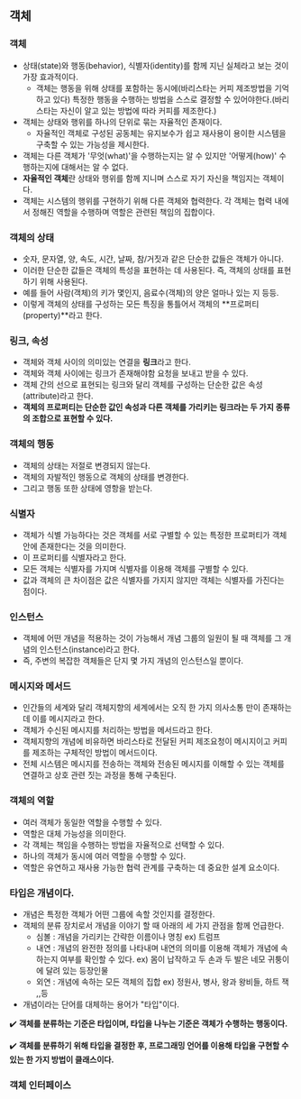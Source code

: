 ## 객체

### 객체 
- 상태(state)와 행동(behavior), 식별자(identity)를 함께 지닌 실체라고 보는 것이 가장 효과적이다.
    - 객체는 행동을 위해 상태를 포함하는 동시에(바리스타는 커피 제조방법을 기억하고 있다) 특정한 행동을 수행하는 방법을 스스로 결정할 수 있어야한다.(바리스타는 자신이 알고 있는 방법에 따라 커피를 제조한다.)
- 객체는 상태와 행위를 하나의 단위로 묶는 자율적인 존재이다.
    - 자율적인 객체로 구성된 공동체는 유지보수가 쉽고 재사용이 용이한 시스템을 구축할 수 있는 가능성을 제시한다.
- 객체는 다른 객체가 '무엇(what)'을 수행하는지는 알 수 있지만 '어떻게(how)' 수행하는지에 대해서는 알 수 없다.
- **자율적인 객체**란 상태와 행위를 함께 지니며 스스로 자기 자신을 책임지는 객체이다.
- 객체는 시스템의 행위를 구현하기 위해 다른 객체와 협력한다. 각 객체는 협력 내에서 정해진 역할을 수행하며 역할은 관련된 책임의 집합이다.

### 객체의 상태
- 숫자, 문자열, 양, 속도, 시간, 날짜, 참/거짓과 같은 단순한 값들은 객체가 아니다.
- 이러한 단순한 값들은 객체의 특성을 표현하는 데 사용된다. 즉, 객체의 상태를 표현하기 위해 사용된다.
- 예를 들어 사람(객체)의 키가 몇인지, 음료수(객체)의 양은 얼마나 있는 지 등등.
- 이렇게 객체의 상태를 구성하는 모든 특징을 통틀어서 객체의 **프로퍼티(property)**라고 한다.

### 링크, 속성
- 객체와 객체 사이의 의미있는 연결을 **링크**라고 한다.
- 객체와 객체 사이에는 링크가 존재해야함 요청을 보내고 받을 수 있다.
- 객체 간의 선으로 표현되는 링크와 달리 객체를 구성하는 단순한 값은 속성(attribute)라고 한다.
- **객체의 프로퍼티는 단순한 값인 속성과 다른 객체를 가리키는 링크라는 두 가지 종류의 조합으로 표현할 수 있다.**

### 객체의 행동
- 객체의 상태는 저절로 변경되지 않는다.
- 객체의 자발적인 행동으로 객체의 상태를 변경한다.
- 그리고 행동 또한 상태에 영항을 받는다.

### 식별자
- 객체가 식별 가능하다는 것은 객체를 서로 구별할 수 있는 특정한 프로퍼티가 객체 안에 존재한다는 것을 의미한다.
- 이 프로퍼티를 식별자라고 한다.
- 모든 객체는 식별자를 가지며 식별자를 이용해 객체를 구별할 수 있다.
- 값과 객체의 큰 차이점은 값은 식별자를 가지지 않지만 객체는 식별자를 가진다는 점이다.

### 인스턴스
- 객체에 어떤 개념을 적용하는 것이 가능해서 개념 그룹의 일원이 될 때 객체를 그 개념의 인스턴스(instance)라고 한다.
- 즉, 주변의 복잡한 객체들은 단지 몇 가지 개념의 인스턴스일 뿐이다.

### 메시지와 메서드
- 인간들의 세계와 달리 객체지향의 세계에서는 오직 한 가지 의사소통 만이 존재하는데 이를 메시지라고 한다.
- 객체가 수신된 메시지를 처리하는 방법을 메서드라고 한다.
- 객체지향의 개념에 비유하면 바리스타로 전달된 커피 제조요청이 메시지이고 커피를 제조하는 구체적인 방법이 메서드이다.
- 전체 시스템은 메시지를 전송하는 객체와 전송된 메시지를 이해할 수 있는 객체를 연결하고 상호 관련 짓는 과정을 통해 구축된다.
### 객체의 역할
- 여러 객체가 동일한 역할을 수행할 수 있다.
- 역할은 대체 가능성을 의미한다.
- 각 객체는 책임을 수행하는 방법을 자율적으로 선택할 수 있다.
- 하나의 객체가 동시에 여러 역할을 수행할 수 있다.
- 역할은 유연하고 재사용 가능한 협력 관계를 구축하는 데 중요한 설계 요소이다.

### 타입은 개념이다.
- 개념은 특정한 객체가 어떤 그룹에 속할 것인지를 결정한다.
- 객체의 분류 장치로서 개념을 이야기 할 때 아래의 세 가지 관점을 함께 언급한다.
    - 심볼 : 개념을 가리키는 간략한 이름이나 명칭 ex) 트럼프
    - 내연 : 개념의 완전한 정의를 나타내며 내연의 의미를 이용해 객체가 개념에 속하는지 여부를 확인할 수 있다. ex) 몸이 납작하고 두 손과 두 발은 네모 귀퉁이에 달려 있는 등장인물
    - 외연 : 개념에 속하는 모든 객체의 집합 ex) 정원사, 병사, 왕과 왕비들, 하트 잭 ,,등
- 개념이라는 단어를 대체하는 용어가 "타입"이다.


✔️ **객체를 분류하는 기준은 타입이며, 타입을 나누는 기준은 객체가 수행하는 행동이다.**

✔️ **객체를 분류하기 위해 타입을 결정한 후, 프로그래밍 언어를 이용해 타입을 구현할 수 있는 한 가지 방법이 클래스이다.**

### 객체 인터페이스
